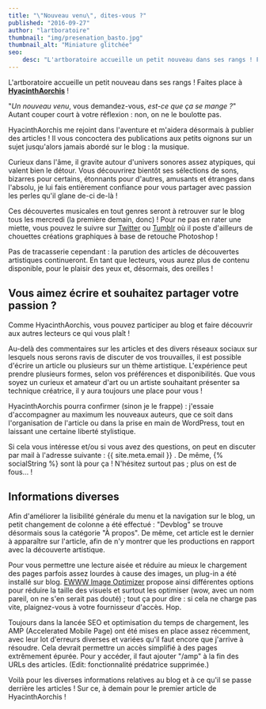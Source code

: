 ```yaml
---
title: "\"Nouveau venu\", dites-vous ?"
published: "2016-09-27"
author: "lartboratoire"
thumbnail: "img/presenation_basto.jpg"
thumbnail_alt: "Miniature glitchée"
seo:
    desc: "L'artboratoire accueille un petit nouveau dans ses rangs ! Faites place à HyacinthAorchis"
---
```


L'artboratoire accueille un petit nouveau dans ses rangs ! Faites place à **[HyacinthAorchis](/author/hyacinthaorchis/)** !

<!--more-->

"_Un nouveau venu_, vous demandez-vous, _est-ce que ça se mange ?_" Autant couper court à votre réflexion : non, on ne le boulotte pas.

HyacinthAorchis me rejoint dans l'aventure et m'aidera désormais à publier des articles ! Il vous concoctera des publications aux petits oignons sur un sujet jusqu'alors jamais abordé sur le blog : la musique.

Curieux dans l'âme, il gravite autour d'univers sonores assez atypiques, qui valent bien le détour. Vous découvrirez bientôt ses sélections de sons, bizarres pour certains, étonnants pour d'autres, amusants et étranges dans l'absolu, je lui fais entièrement confiance pour vous partager avec passion les perles qu'il glane de-ci de-là !

Ces découvertes musicales en tout genres seront à retrouver sur le blog tous les mercredi (la première demain, donc) ! Pour ne pas en rater une miette, vous pouvez le suivre sur [Twitter](https://twitter.com/HyacinthAorchis) ou [Tumblr](https://hyacinthaorchis.tumblr.com/) où il poste d'ailleurs de chouettes créations graphiques à base de retouche Photoshop !

Pas de tracasserie cependant : la parution des articles de découvertes artistiques continueront. En tant que lecteurs, vous aurez plus de contenu disponible, pour le plaisir des yeux et, désormais, des oreilles !

## Vous aimez écrire et souhaitez partager votre passion ?

Comme HyacinthAorchis, vous pouvez participer au blog et faire découvrir aux autres lecteurs ce qui vous plaît !

Au-delà des commentaires sur les articles et des divers réseaux sociaux sur lesquels nous serons ravis de discuter de vos trouvailles, il est possible d'écrire un article ou plusieurs sur un thème artistique. L'expérience peut prendre plusieurs formes, selon vos préférences et disponibilités. Que vous soyez un curieux et amateur d'art ou un artiste souhaitant présenter sa technique créatrice, il y aura toujours une place pour vous !

HyacinthAorchis pourra confirmer (sinon je le frappe) : j'essaie d'accompagner au maximum les nouveaux auteurs, que ce soit dans l'organisation de l'article ou dans la prise en main de WordPress, tout en laissant une certaine liberté stylistique.

Si cela vous intéresse et/ou si vous avez des questions, on peut en discuter par mail à l'adresse suivante : {{ site.meta.email }} . De même, {% socialString %} sont là pour ça ! N'hésitez surtout pas ; plus on est de fous... !

## Informations diverses

Afin d'améliorer la lisibilité générale du menu et la navigation sur le blog, un petit changement de colonne a été effectué : "Devblog" se trouve désormais sous la catégorie "À propos". De même, cet article est le dernier à apparaître sur l'article, afin de n'y montrer que les productions en rapport avec la découverte artistique.

Pour vous permettre une lecture aisée et réduire au mieux le chargement des pages parfois assez lourdes à cause des images, un plug-in a été installé sur blog. [EWWW Image Optimizer](https://ewww.io/) propose ainsi différentes options pour réduire la taille des visuels et surtout les optimiser (wow, avec un nom pareil, on ne s'en serait pas douté) ; tout ça pour dire : si cela ne charge pas vite, plaignez-vous à votre fournisseur d'accès. Hop.

Toujours dans la lancée SEO et optimisation du temps de chargement, les AMP (Accelerated Mobile Page) ont été mises en place assez récemment, avec leur lot d'erreurs diverses et variées qu'il faut encore que j'arrive à résoudre. Cela devrait permettre un accès simplifié à des pages extrêmement épurée. Pour y accéder, il faut ajouter "/amp" à la fin des URLs des articles. (Edit: fonctionnalité prédatrice supprimée.)

Voilà pour les diverses informations relatives au blog et à ce qu'il se passe derrière les articles ! Sur ce, à demain pour le premier article de HyacinthAorchis !
